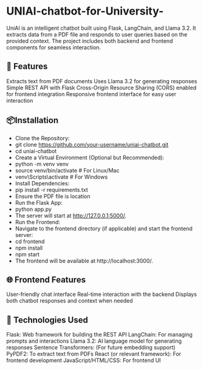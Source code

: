 # UNIAI-chatbot-for-University-
UniAI is an intelligent chatbot built using Flask, LangChain, and Llama 3.2. It extracts data from a PDF file and responds to user queries based on the provided context. The project includes both backend and frontend components for seamless interaction.
## 🚀 Features
Extracts text from PDF documents
Uses Llama 3.2 for generating responses
Simple REST API with Flask
Cross-Origin Resource Sharing (CORS) enabled for frontend integration
Responsive frontend interface for easy user interaction
## 📦Installation
- Clone the Repository:
- git clone https://github.com/your-username/uniai-chatbot.git
- cd uniai-chatbot
- Create a Virtual Environment (Optional but Recommended):
- python -m venv venv
- source venv/bin/activate  # For Linux/Mac
- venv\Scripts\activate     # For Windows
- Install Dependencies:
- pip install -r requirements.txt
- Ensure the PDF file is location
- Run the Flask App:
- python app.py
- The server will start at http://127.0.0.1:5000/.
- Run the Frontend:
- Navigate to the frontend directory (if applicable) and start the frontend server:
- cd frontend
- npm install
- npm start
- The frontend will be available at http://localhost:3000/.
## 🌐 Frontend Features
User-friendly chat interface
Real-time interaction with the backend
Displays both chatbot responses and context when needed
## 📄 Technologies Used
Flask: Web framework for building the REST API
LangChain: For managing prompts and interactions
Llama 3.2: AI language model for generating responses
Sentence Transformers: (For future embedding support)
PyPDF2: To extract text from PDFs
React (or relevant framework): For frontend development
JavaScript/HTML/CSS: For frontend UI
